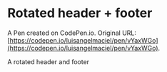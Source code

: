 # Rotated header + footer

A Pen created on CodePen.io. Original URL: [https://codepen.io/luisangelmaciel/pen/vYaxWGo](https://codepen.io/luisangelmaciel/pen/vYaxWGo).

A rotated header and footer